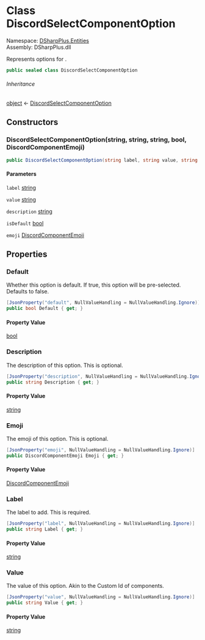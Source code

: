 # Class DiscordSelectComponentOption

Namespace: [DSharpPlus.Entities](DSharpPlus.Entities.md)  
Assembly: DSharpPlus.dll

Represents options for <xref href="DSharpPlus.Entities.DiscordSelectComponent" data-throw-if-not-resolved="false"></xref>.

```csharp
public sealed class DiscordSelectComponentOption
```

###### Inheritance

[object](https://learn.microsoft.com/dotnet/api/system.object) ← 
[DiscordSelectComponentOption](DSharpPlus.Entities.DiscordSelectComponentOption.md)

## Constructors

### <a id="DSharpPlus_Entities_DiscordSelectComponentOption__ctor_System_String_System_String_System_String_System_Boolean_DSharpPlus_Entities_DiscordComponentEmoji_"></a>DiscordSelectComponentOption\(string, string, string, bool, DiscordComponentEmoji\)

```csharp
public DiscordSelectComponentOption(string label, string value, string description = null, bool isDefault = false, DiscordComponentEmoji emoji = null)
```

#### Parameters

`label` [string](https://learn.microsoft.com/dotnet/api/system.string)

`value` [string](https://learn.microsoft.com/dotnet/api/system.string)

`description` [string](https://learn.microsoft.com/dotnet/api/system.string)

`isDefault` [bool](https://learn.microsoft.com/dotnet/api/system.boolean)

`emoji` [DiscordComponentEmoji](DSharpPlus.Entities.DiscordComponentEmoji.md)

## Properties

### <a id="DSharpPlus_Entities_DiscordSelectComponentOption_Default"></a>Default

Whether this option is default. If true, this option will be pre-selected. Defaults to false.

```csharp
[JsonProperty("default", NullValueHandling = NullValueHandling.Ignore)]
public bool Default { get; }
```

#### Property Value

[bool](https://learn.microsoft.com/dotnet/api/system.boolean)

### <a id="DSharpPlus_Entities_DiscordSelectComponentOption_Description"></a>Description

The description of this option. This is optional.

```csharp
[JsonProperty("description", NullValueHandling = NullValueHandling.Ignore)]
public string Description { get; }
```

#### Property Value

[string](https://learn.microsoft.com/dotnet/api/system.string)

### <a id="DSharpPlus_Entities_DiscordSelectComponentOption_Emoji"></a>Emoji

The emoji of this option. This is optional.

```csharp
[JsonProperty("emoji", NullValueHandling = NullValueHandling.Ignore)]
public DiscordComponentEmoji Emoji { get; }
```

#### Property Value

[DiscordComponentEmoji](DSharpPlus.Entities.DiscordComponentEmoji.md)

### <a id="DSharpPlus_Entities_DiscordSelectComponentOption_Label"></a>Label

The label to add. This is required.

```csharp
[JsonProperty("label", NullValueHandling = NullValueHandling.Ignore)]
public string Label { get; }
```

#### Property Value

[string](https://learn.microsoft.com/dotnet/api/system.string)

### <a id="DSharpPlus_Entities_DiscordSelectComponentOption_Value"></a>Value

The value of this option. Akin to the Custom Id of components.

```csharp
[JsonProperty("value", NullValueHandling = NullValueHandling.Ignore)]
public string Value { get; }
```

#### Property Value

[string](https://learn.microsoft.com/dotnet/api/system.string)

